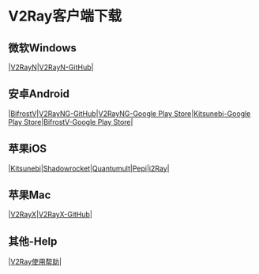 # V2Ray客户端下载

## 微软Windows

|[V2RayN](https://github.com/V2Server/V2Ray/raw/master/v2rayN-Core.zip)|[V2RayN-GitHub](https://github.com/2dust/v2rayN/releases)|

## 安卓Android

|[BifrostV](https://github.com/V2Server/V2Ray/raw/master/bifrostv-v0.6.8.apk)|[V2RayNG-GitHub](https://github.com/2dust/v2rayNG/releases)|[V2RayNG-Google Play Store](https://play.google.com/store/apps/details?id=com.v2ray.ang)|[Kitsunebi-Google Play Store](https://play.google.com/store/apps/details?id=fun.kitsunebi.kitsunebi4android&hl=en_US)|[BifrostV-Google Play Store](https://play.google.com/store/apps/details?id=com.github.dawndiy.bifrostv)|

## 苹果iOS

|[Kitsunebi](https://itunes.apple.com/us/app/kitsunebi-proxy-utility/id1446584073?mt=8)|[Shadowrocket](https://itunes.apple.com/us/app/shadowrocket/id932747118?mt=8)|[Quantumult](https://itunes.apple.com/us/app/quantumult/id1252015438?mt=8)|[Pepi](https://itunes.apple.com/us/app/pepi/id1283082051?mt=8)|[i2Ray](https://itunes.apple.com/us/app/i2ray/id1445270056?mt=8)|

## 苹果Mac

|[V2RayX](https://github.com/V2Server/V2Ray/raw/master/V2RayX.app.zip)|[V2RayX-GitHub](https://github.com/Cenmrev/V2RayX/releases)|

## 其他-Help

|[V2Ray使用帮助](https://v2server.github.io/Help/)|

